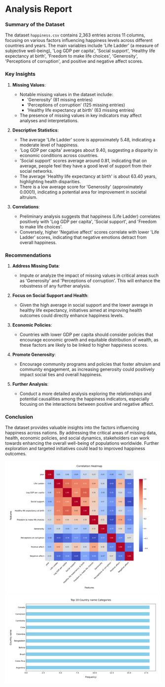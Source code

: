 # Analysis Report

### Summary of the Dataset

The dataset `happiness.csv` contains 2,363 entries across 11 columns, focusing on various factors influencing happiness levels across different countries and years. The main variables include 'Life Ladder' (a measure of subjective well-being), 'Log GDP per capita', 'Social support', 'Healthy life expectancy at birth', 'Freedom to make life choices', 'Generosity', 'Perceptions of corruption', and positive and negative affect scores.

### Key Insights

1. **Missing Values**: 
   - Notable missing values in the dataset include:
     - 'Generosity' (81 missing entries)
     - 'Perceptions of corruption' (125 missing entries)
     - 'Healthy life expectancy at birth' (63 missing entries)
   - The presence of missing values in key indicators may affect analyses and interpretations.

2. **Descriptive Statistics**:
   - The average 'Life Ladder' score is approximately 5.48, indicating a moderate level of happiness.
   - 'Log GDP per capita' averages about 9.40, suggesting a disparity in economic conditions across countries.
   - 'Social support' scores average around 0.81, indicating that on average, people feel they have a good level of support from their social networks.
   - The average 'Healthy life expectancy at birth' is about 63.40 years, highlighting health disparities.
   - There is a low average score for 'Generosity' (approximately 0.0001), indicating a potential area for improvement in societal altruism.

3. **Correlations**:
   - Preliminary analysis suggests that happiness (Life Ladder) correlates positively with 'Log GDP per capita', 'Social support', and 'Freedom to make life choices'.
   - Conversely, higher 'Negative affect' scores correlate with lower 'Life Ladder' scores, indicating that negative emotions detract from overall happiness.

### Recommendations

1. **Address Missing Data**: 
   - Impute or analyze the impact of missing values in critical areas such as 'Generosity' and 'Perceptions of corruption'. This will enhance the robustness of any further analysis.

2. **Focus on Social Support and Health**: 
   - Given the high average in social support and the lower average in healthy life expectancy, initiatives aimed at improving health outcomes could directly enhance happiness levels.

3. **Economic Policies**: 
   - Countries with lower GDP per capita should consider policies that encourage economic growth and equitable distribution of wealth, as these factors are likely to be linked to higher happiness scores.

4. **Promote Generosity**: 
   - Encourage community programs and policies that foster altruism and community engagement, as increasing generosity could positively impact social ties and overall happiness.

5. **Further Analysis**: 
   - Conduct a more detailed analysis exploring the relationships and potential causalities among the happiness indicators, especially focusing on the interactions between positive and negative affect.

### Conclusion

The dataset provides valuable insights into the factors influencing happiness across nations. By addressing the critical areas of missing data, health, economic policies, and social dynamics, stakeholders can work towards enhancing the overall well-being of populations worldwide. Further exploration and targeted initiatives could lead to improved happiness outcomes.

![Chart](./happiness_heatmap.png)
![Chart](./happiness_barplot.png)
